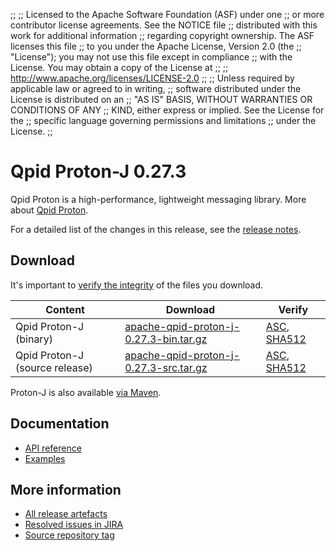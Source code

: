 ;;
;; Licensed to the Apache Software Foundation (ASF) under one
;; or more contributor license agreements.  See the NOTICE file
;; distributed with this work for additional information
;; regarding copyright ownership.  The ASF licenses this file
;; to you under the Apache License, Version 2.0 (the
;; "License"); you may not use this file except in compliance
;; with the License.  You may obtain a copy of the License at
;;
;;   http://www.apache.org/licenses/LICENSE-2.0
;;
;; Unless required by applicable law or agreed to in writing,
;; software distributed under the License is distributed on an
;; "AS IS" BASIS, WITHOUT WARRANTIES OR CONDITIONS OF ANY
;; KIND, either express or implied.  See the License for the
;; specific language governing permissions and limitations
;; under the License.
;;

# Qpid Proton-J 0.27.3

Qpid Proton is a high-performance, lightweight messaging library. More
about [Qpid Proton]({{site_url}}/proton/index.html).

For a detailed list of the changes in this release, see the [release
notes](release-notes.html).

## Download

It's important to [verify the
integrity]({{site_url}}/download.html#verify-what-you-download) of
the files you download.

| Content | Download | Verify |
|---------|----------|--------|
| Qpid Proton-J (binary) | [apache-qpid-proton-j-0.27.3-bin.tar.gz](http://archive.apache.org/dist/qpid/proton-j/0.27.3/apache-qpid-proton-j-0.27.3-bin.tar.gz) | [ASC](https://archive.apache.org/dist/qpid/proton-j/0.27.3/apache-qpid-proton-j-0.27.3-bin.tar.gz.asc), [SHA512](https://archive.apache.org/dist/qpid/proton-j/0.27.3/apache-qpid-proton-j-0.27.3-bin.tar.gz.sha512) |
| Qpid Proton-J (source release) | [apache-qpid-proton-j-0.27.3-src.tar.gz](http://archive.apache.org/dist/qpid/proton-j/0.27.3/apache-qpid-proton-j-0.27.3-src.tar.gz) | [ASC](https://archive.apache.org/dist/qpid/proton-j/0.27.3/apache-qpid-proton-j-0.27.3-src.tar.gz.asc), [SHA512](https://archive.apache.org/dist/qpid/proton-j/0.27.3/apache-qpid-proton-j-0.27.3-src.tar.gz.sha512) |

Proton-J is also available [via Maven]({{site_url}}/maven.html).

## Documentation


<div class="two-column" markdown="1">

 - [API reference](api/index.html)
 - [Examples](https://github.com/apache/qpid-proton-j/tree/0.27.3/examples)

</div>


## More information

 - [All release artefacts](http://archive.apache.org/dist/qpid/proton-j/0.27.3)
 - [Resolved issues in JIRA](https://issues.apache.org/jira/issues/?jql=project+%3D+PROTON+AND+fixVersion+%3D+%27proton-j-0.27.3%27+AND+resolution+%3D+%27fixed%27+ORDER+BY+priority+DESC)
 - [Source repository tag](https://git-wip-us.apache.org/repos/asf?p=qpid-proton-j.git;a=tag;h=0.27.3)

<script type="text/javascript">
  _deferredFunctions.push(function() {
      if ("0.27.3" === "{{other_current_proton_j_release}}") {
          _modifyCurrentReleaseLinks();
      }
  });
</script>
